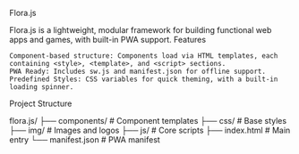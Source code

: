 Flora.js

Flora.js is a lightweight, modular framework for building functional web apps and games, with built-in PWA support.
Features

    Component-based structure: Components load via HTML templates, each containing <style>, <template>, and <script> sections.
    PWA Ready: Includes sw.js and manifest.json for offline support.
    Predefined Styles: CSS variables for quick theming, with a built-in loading spinner.

Project Structure

flora.js/
├── components/            # Component templates
├── css/                   # Base styles
├── img/                   # Images and logos
├── js/                    # Core scripts
├── index.html             # Main entry
└── manifest.json          # PWA manifest

